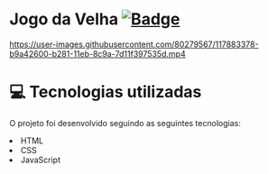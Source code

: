 # Jogo da Velha  [![ Badge](https://img.shields.io/badge/-Test_the_project_by_clicking_here-gray?style=flat-square&logo=&logoColor=white&link=https://https://https://juanfernandess.github.io/Jogo-da-velha/)](https://juanfernandess.github.io/Jogo-da-velha/)

https://user-images.githubusercontent.com/80279567/117883378-b9a42600-b281-11eb-8c9a-7d11f397535d.mp4


# 💻 Tecnologias utilizadas
O projeto foi desenvolvido seguindo as seguintes tecnologias:

<li>HTML
<li>CSS
<li>JavaScript
